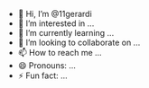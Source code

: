 - 👋 Hi, I’m @11gerardi
- 👀 I’m interested in ...
- 🌱 I’m currently learning ...
- 💞️ I’m looking to collaborate on ...
- 📫 How to reach me ...
- 😄 Pronouns: ...
- ⚡ Fun fact: ...

<!---
11gerardi/11gerardi is a ✨ special ✨ repository because its `README.md` (this file) appears on your GitHub profile.
You can click the Preview link to take a look at your changes.
--->
